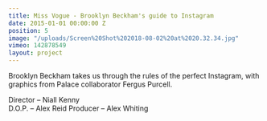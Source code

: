 ```yaml
---
title: Miss Vogue - Brooklyn Beckham's guide to Instagram
date: 2015-01-01 00:00:00 Z
position: 5
image: "/uploads/Screen%20Shot%202018-08-02%20at%2020.32.34.jpg"
vimeo: 142878549
layout: project
---
```


Brooklyn Beckham takes us through the rules of the perfect Instagram, with graphics from Palace collaborator Fergus Purcell.

Director – Niall Kenny  
D.O.P. – Alex Reid 
Producer – Alex Whiting 